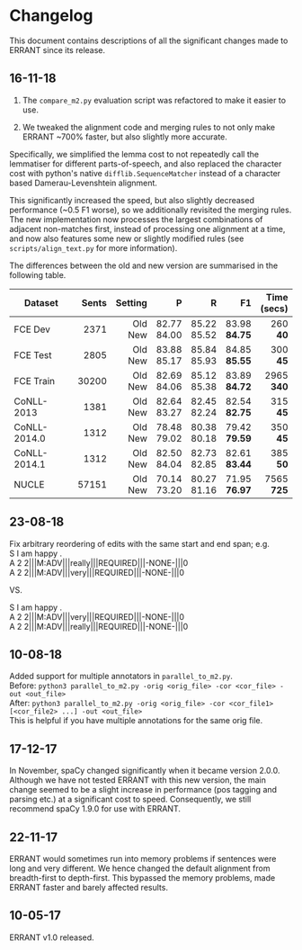 # Changelog

This document contains descriptions of all the significant changes made to ERRANT since its release.

## 16-11-18

1. The `compare_m2.py` evaluation script was refactored to make it easier to use.

2. We tweaked the alignment code and merging rules to not only make ERRANT ~700% faster, but also slightly more accurate.

Specifically, we simplified the lemma cost to not repeatedly call the lemmatiser for different parts-of-speech, and also replaced the character cost with python's native `difflib.SequenceMatcher` instead of a character based Damerau-Levenshtein alignment. 

This significantly increased the speed, but also slightly decreased performance (~0.5 F1 worse), so we additionally revisited the merging rules. The new implementation now processes the largest combinations of adjacent non-matches first, instead of processing one alignment at a time, and now also features some new or slightly modified rules (see `scripts/align_text.py` for more information). 

The differences between the old and new version are summarised in the following table.

| Dataset      | Sents |    Setting |              P |              R |                 F1 |  Time<br>(secs) |
|--------------|------:|-----------:|---------------:|---------------:|-------------------:|----------------:|
| FCE Dev      |  2371 | Old<br>New | 82.77<br>84.00 | 85.22<br>85.52 | 83.98<br>**84.75** |   260<br>**40** |
| FCE Test     |  2805 | Old<br>New | 83.88<br>85.17 | 85.84<br>85.93 | 84.85<br>**85.55** |   300<br>**45** |
| FCE Train    | 30200 | Old<br>New | 82.69<br>84.06 | 85.12<br>85.38 | 83.89<br>**84.72** | 2965<br>**340** |
| CoNLL-2013   |  1381 | Old<br>New | 82.64<br>83.27 | 82.45<br>82.24 | 82.54<br>**82.75** |   315<br>**45** |
| CoNLL-2014.0 |  1312 | Old<br>New | 78.48<br>79.02 | 80.38<br>80.18 | 79.42<br>**79.59** |   350<br>**45** |
| CoNLL-2014.1 |  1312 | Old<br>New | 82.50<br>84.04 | 82.73<br>82.85 | 82.61<br>**83.44** |   385<br>**50** |
| NUCLE        | 57151 | Old<br>New | 70.14<br>73.20 | 80.27<br>81.16 | 71.95<br>**76.97** | 7565<br>**725** |

## 23-08-18

Fix arbitrary reordering of edits with the same start and end span; e.g.  
S I am happy .  
A 2 2|||M:ADV|||really|||REQUIRED|||-NONE-|||0  
A 2 2|||M:ADV|||very|||REQUIRED|||-NONE-|||0  

VS.  

S I am happy .  
A 2 2|||M:ADV|||very|||REQUIRED|||-NONE-|||0  
A 2 2|||M:ADV|||really|||REQUIRED|||-NONE-|||0  

## 10-08-18

Added support for multiple annotators in `parallel_to_m2.py`.  
Before: `python3 parallel_to_m2.py -orig <orig_file> -cor <cor_file> -out <out_file>`  
After: `python3 parallel_to_m2.py -orig <orig_file> -cor <cor_file1> [<cor_file2> ...] -out <out_file>`  
This is helpful if you have multiple annotations for the same orig file.  

## 17-12-17

In November, spaCy changed significantly when it became version 2.0.0. Although we have not tested ERRANT with this new version, the main change seemed to be a slight increase in performance (pos tagging and parsing etc.) at a significant cost to speed. Consequently, we still recommend spaCy 1.9.0 for use with ERRANT.

## 22-11-17

ERRANT would sometimes run into memory problems if sentences were long and very different. We hence changed the default alignment from breadth-first to depth-first. This bypassed the memory problems, made ERRANT faster and barely affected results.

## 10-05-17 

ERRANT v1.0 released.